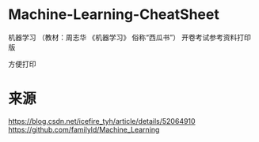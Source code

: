 # Machine-Learning-CheatSheet
机器学习 （教材：周志华 《机器学习》 俗称“西瓜书”） 开卷考试参考资料打印版

方便打印

# 来源
https://blog.csdn.net/icefire_tyh/article/details/52064910
https://github.com/familyld/Machine_Learning

